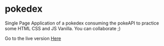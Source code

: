 # pokedex
Single Page Application of a pokedex consuming the pokeAPI to practice some HTML CSS and JS Vanilla. You can collaborate ;)

Go to the live version [Here](https://johannpereze.github.io/pokedex/)

